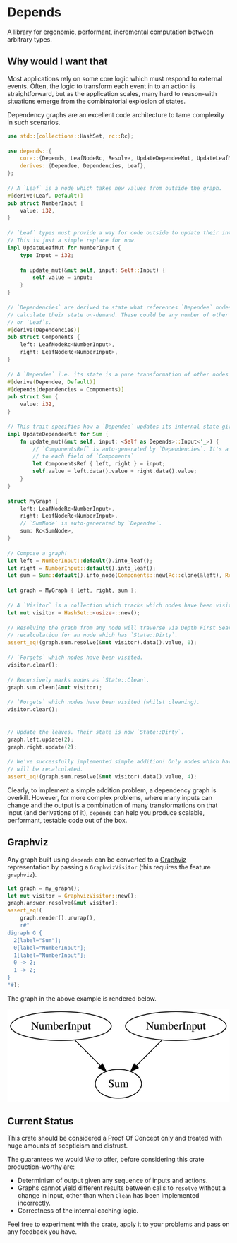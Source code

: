 # Depends

A library for ergonomic, performant, incremental computation between
arbitrary types.

## Why would I want that

Most applications rely on some core logic which must respond to external
events. Often, the logic to transform each event in to an action is
straightforward, but as the application scales, many hard to reason-with
situations emerge from the combinatorial explosion of states.

Dependency graphs are an excellent code architecture to tame complexity in
such scenarios.

``` rust
use std::{collections::HashSet, rc::Rc};

use depends::{
    core::{Depends, LeafNodeRc, Resolve, UpdateDependeeMut, UpdateLeafMut},
    derives::{Dependee, Dependencies, Leaf},
};

// A `Leaf` is a node which takes new values from outside the graph.
#[derive(Leaf, Default)]
pub struct NumberInput {
    value: i32,
}

// `Leaf` types must provide a way for code outside to update their internal state.
// This is just a simple replace for now.
impl UpdateLeafMut for NumberInput {
    type Input = i32;

    fn update_mut(&mut self, input: Self::Input) {
        self.value = input;
    }
}

// `Dependencies` are derived to state what references `Dependee` nodes need to
// calculate their state on-demand. These could be any number of other `Dependee`s
// or `Leaf`s.
#[derive(Dependencies)]
pub struct Components {
    left: LeafNodeRc<NumberInput>,
    right: LeafNodeRc<NumberInput>,
}

// A `Dependee` i.e. its state is a pure transformation of other nodes
#[derive(Dependee, Default)]
#[depends(dependencies = Components)]
pub struct Sum {
    value: i32,
}

// This trait specifies how a `Dependee` updates its internal state given its dependencies.
impl UpdateDependeeMut for Sum {
    fn update_mut(&mut self, input: <Self as Depends>::Input<'_>) {
        // `ComponentsRef` is auto-generated by `Dependencies`. It's a read-reference
        // to each field of `Components`
        let ComponentsRef { left, right } = input;
        self.value = left.data().value + right.data().value;
    }
}

struct MyGraph {
    left: LeafNodeRc<NumberInput>,
    right: LeafNodeRc<NumberInput>,
    // `SumNode` is auto-generated by `Dependee`.
    sum: Rc<SumNode>,
}

// Compose a graph!
let left = NumberInput::default().into_leaf();
let right = NumberInput::default().into_leaf();
let sum = Sum::default().into_node(Components::new(Rc::clone(&left), Rc::clone(&right)));

let graph = MyGraph { left, right, sum };

// A `Visitor` is a collection which tracks which nodes have been visited each run.
let mut visitor = HashSet::<usize>::new();

// Resolving the graph from any node will traverse via Depth First Search, prompting
// recalculation for an node which has `State::Dirty`.
assert_eq!(graph.sum.resolve(&mut visitor).data().value, 0);

// `Forgets` which nodes have been visited.
visitor.clear();

// Recursively marks nodes as `State::Clean`.
graph.sum.clean(&mut visitor);

// `Forgets` which nodes have been visited (whilst cleaning).
visitor.clear();


// Update the leaves. Their state is now `State::Dirty`.
graph.left.update(2);
graph.right.update(2);

// We've successfully implemented simple addition! Only nodes which have dirty parents
// will be recalculated.
assert_eq!(graph.sum.resolve(&mut visitor).data().value, 4);
```

Clearly, to implement a simple addition problem, a dependency graph is
overkill. However, for more complex problems, where many inputs can change
and the output is a combination of many transformations on that input (and
derivations of it), `depends` can help you produce scalable, performant,
testable code out of the box.


## Graphviz

Any graph built using `depends` can be converted to a [Graphviz](https://graphviz.org/) representation
by passing a `GraphvizVisitor` (this requires the feature `graphviz`).

``` rust 
let graph = my_graph();
let mut visitor = GraphvizVisitor::new();
graph.answer.resolve(&mut visitor);
assert_eq!(
    graph.render().unwrap(),
    r#"
digraph G {
  2[label="Sum"];
  0[label="NumberInput"];
  1[label="NumberInput"];
  0 -> 2;
  1 -> 2;
}
"#);
```

The graph in the above example is rendered below.

![Alt text](./sum.svg)

## Current Status

This crate should be considered a Proof Of Concept only and treated with huge amounts of scepticism and distrust.

The guarantees we would _like_ to offer, before considering this crate production-worthy are:

- Determinism of output given any sequence of inputs and actions.
- Graphs cannot yield different results between calls to `resolve` without a change in input, other than when `Clean` has been implemented incorrectly.
- Correctness of the internal caching logic.

Feel free to experiment with the crate, apply it to your problems and pass on any feedback you have.

